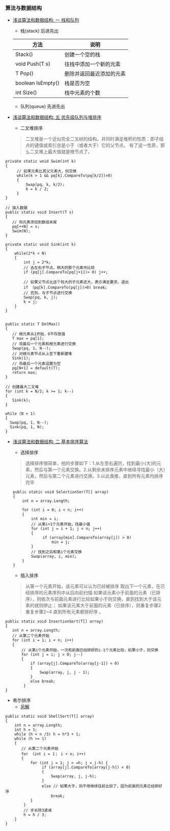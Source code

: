 ### 算法与数据结构
- [浅谈算法和数据结构: 一 栈和队列](http://www.cnblogs.com/yangecnu/p/Introduction-Stack-and-Queue.html)
  - 栈(stack) 后进先出
  
   方法 | 说明
   --- | ---
   Stack<T>() | 创建一个空的栈
   void Push(T s) | 往栈中添加一个新的元素
   T Pop() | 删除并返回最近添加的元素
   boolean IsEmpty() | 栈是否为空
   int Size() | 栈中元素的个数

  - 队列(queue) 先进先出
  
- [浅谈算法和数据结构: 五 优先级队列与堆排序](http://www.cnblogs.com/yangecnu/p/Introduce-Priority-Queue-And-Heap-Sort.html)
  - 二叉堆排序
  > 二叉堆是一个近似完全二叉树的结构，并同时满足堆积的性质：即子结点的键值或索引总是小于（或者大于）它的父节点。 有了这一性质，那么二叉堆上最大值就是根节点了。
  
```.net
private static void Swim(int k)
{
     // 如果元素比其父元素大，则交换
     while(k > 1 && pq[k].CompareTo(pq[k/2])>0)
     {
         Swap(pq, k, k/2);
         k = k / 2;  
     }
}

// 插入数据
public static void Insert(T s)
{
   // 将元素添加到数组末尾
   pq[++N] = s;
   Swim(N);
}

private static void Sink(int k)
{
    while(2*k < N) 
    {
        int j = 2*k;
        // 去左右子节点，稍大的那个元素作比较
        if (pq[j].CompareTo[pq[j+1])> 0) j++;
        
        // 如果父节点比这个较大的子元素还大，表示满足要求，退出
        if （pq[k].CompareTo(pq[j])>0) break;
        // 否则，与子节点进行交换
        Swap(pq, k, j);
        k = j;
    }
}


public static T DelMax()
{
   // 根元素从1开始，0不存放值
   T max = pq[1];
   // 将最后一个元素和根元素进行交换
   Swap(pq, 1, N--);
   // 对根元素节点从上至下重新建堆
   Sink(1);
   // 将最后一个元素设置为空
   pg[N+1] = default(T);
   return max;
}

// 创建最大二叉堆
for (int k = N/2; k >= 1; k--)
{
   Sink(k);
}

while (N > 1)
{
  Swap(pq, 1, N--);
  Sink(pq, 1, N);
}
```

- [浅谈算法和数据结构: 二 基本排序算法](http://www.cnblogs.com/yangecnu/p/Introduction-Insertion-and-Selection-and-Shell-Sort.html)
  - 选择排序
  
  > 选择排序很简单，他的步骤如下：1.从左至右遍历，找到最小(大)的元素，然后与第一个元素交换。2.从剩余未排序元素中继续寻找最小（大）元素，然后与第二个元素进行交换。3.以此类推，直到所有元素均排序完毕
  ```.net
  public static void SelectionSor(T[] array)
  {
      int n = array.Length;
      
      for (int i = 0; i < n; i++)
      {
          int min = i;
          // 从第i+1个元素开始，找最小值
          for (int j = i + 1; j < n; j++)
          {
               if (array[min].CompareTo(array[j]) > 0)
                   min = j;
          }
          // 找到之后和第i个元素交换
          Swap(array, i, min);
      }
  }
  ```
  
  - 插入排序
  >从第一个元素开始，该元素可以认为已经被排序
   取出下一个元素，在已经排序的元素序列中从后向前扫描
   如果该元素小于前面的元素（已排序），则依次与前面元素进行比较如果小于则交换，直到找到大于该元素的就则停止；
   如果该元素大于前面的元素（已排序），则重复步骤2
   重复步骤2~4 直到所有元素都排好序 。

```.net
public static void InsertionSort(T[] array)
{
   int n = array.Length;
   // 从第二个元素开始
   for (int i = 1; i < n; i++)
   {  
       // 从第i个元素开始，一次和前面已经排好的i-1个元素比较，如果小于，则交换
       for (int j = i; j > 0; j--)
       {
           if (array[j].CompareTo(array[j-1]) < 0)
           {
               Swap(array, j, j - 1);
           }
           else break;
        }
}
```

- 希尔排序 
  - [另解](http://blog.csdn.net/morewindows/article/details/6668714)

```.net
public static void ShellSort(T[] array)
{
    int n = array.Length;
    int h = 1;
    while (h < n /3) h = h*3 + 1;
    while (h >= 1)
    {
       // 从第二个元素开始
       for （int i = 1； i < n; i++)
       {
           for (int j = 1; j > =h; j = j-h) {
                if (array[j].CompareTo[array[j-h]) < 0)
                {
                    Swap(array, j, j-h);
                }
                else // 如果大于，则不用继续往前比较了，因为前面的元素已经排好序
                    break;
           }
        }
        // 步长除3递减
        h = h / 3;
    }
}
```